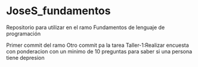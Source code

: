 # JoseS_fundamentos
Repositorio para utilizar en el ramo Fundamentos de lenguaje de programación

Primer commit del ramo
Otro commit pa la tarea
Taller-1:Realizar encuesta con ponderacion con un minimo de 10 preguntas para saber si una persona tiene depresion